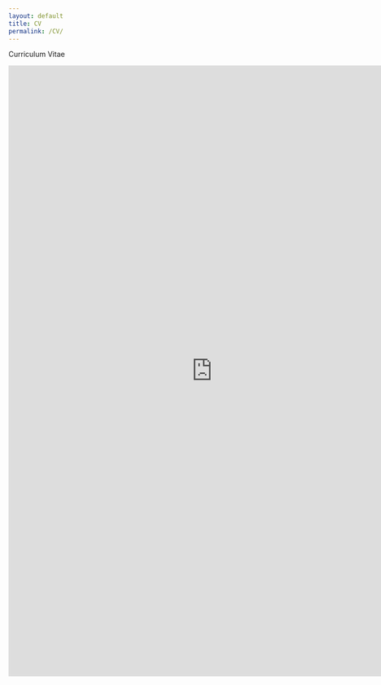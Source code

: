 ```yaml
---
layout: default
title: CV
permalink: /CV/
---
```


Curriculum Vitae

<embed src="https://jeffknerr.github.io/assets/pdfs/JKnerrCV.pdf" width="800" height="1200" type="application/pdf"/>

